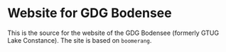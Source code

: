 Website for GDG Bodensee
========================

This is the source for the website of the GDG Bodensee (formerly GTUG Lake Constance).
The site is based on `boomerang`.

